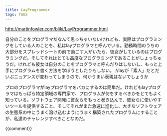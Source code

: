 ```yaml
---
title: LayProgrammer
tags: TAGS
---
```


http://martinfowler.com/bliki/LayProgrammer.html

自分のことをプログラマだなんて思っちゃいないけれども、実際はプログラミングをしている人のことを、私はlayプログラマと呼んでいる。勤務時間のうちの大部分をスプレッドシートの前で過ごす人がいたら、彼女がしているのはプログラミングだ。そしてそれはとても高度なプログラミングであることがしょっちゅうだ。けれども彼女は自分のことをプログラマと呼んだりはしないし、もっと上手にプログラムを書く方法を学ぼうとしたりもしない。
//layが「素人」だとだいぶニュアンスが変わってしまうので、何かうまい表現はないでしょうか

プロのプログラマがlayプログラマをバカにするのは簡単だ。けれどもlayプログラマはもっぱら特定領域の専門家で、プログラムが何をするべきかをとてもよく知っている。ソフトウェア開発に彼女らをもっと巻き込んで、彼女らに使いやすいツールを提供すること、そしてそれがまた急速に進化し、大きなソフトウェアの生態系の中にうまく溶け込むようにうまく構築されたプログラムにすることが、私達のチャレンジすべきことなのだ。

{{comment}}
